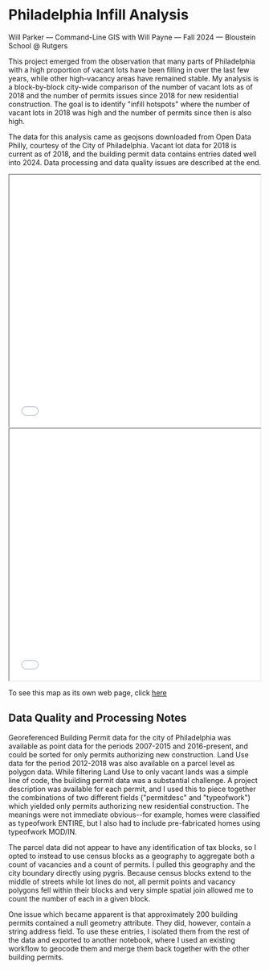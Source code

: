 # Philadelphia Infill Analysis

Will Parker — Command-Line GIS with Will Payne — Fall 2024 — Bloustein School @ Rutgers


This project emerged from the observation that many parts of Philadelphia with a high proportion of vacant lots have been filling in over the last few years, while other high-vacancy areas have remained stable. My analysis is a block-by-block city-wide comparison of the number of vacant lots as of 2018 and the number of permits issues since 2018 for new residential construction. The goal is to identify "infill hotspots" where the number of vacant lots in 2018 was high and the number of permits since then is also high.

The data for this analysis came as geojsons downloaded from Open Data Philly, courtesy of the City of Philadelphia. Vacant lot data for 2018 is current as of 2018, and the building permit data contains entries dated well into 2024. Data processing and data quality issues are described at the end.



<iframe src="citywide_bivariate_cloropleth.png" height="500" width="500"></iframe>

<iframe src="north_bivariate_cloropleth.png" height="500" width="500"></iframe>

To see this map as its own web page, click [here](phila_pools2024.html)



## Data Quality and Processing Notes

Georeferenced Building Permit data for the city of Philadelphia was available as point data for the periods 2007-2015 and 2016-present, and could be sorted for only permits authorizing new construction. Land Use data for the period 2012-2018 was also available on a parcel level as polygon data. While filtering Land Use to only vacant lands was a simple line of code, the building permit data was a substantial challenge. A project description was available for each permit, and I used this to piece together the combinations of two different fields ("permitdesc" and "typeofwork") which yielded only permits authorizing new residential construction. The meanings were not immediate obvious--for example, homes were classified as typeofwork ENTIRE, but I also had to include pre-fabricated homes using typeofwork MOD/IN.

The parcel data did not appear to have any identification of tax blocks, so I opted to instead to use census blocks as a geography to aggregate both a count of vacancies and a count of permits. I pulled this geography and the city boundary directly using pygris. Because census blocks extend to the middle of streets while lot lines do not, all permit points and vacancy polygons fell within their blocks and very simple spatial join allowed me to count the number of each in a given block.

One issue which became apparent is that approximately 200 building permits contained a null geometry attribute. They did, however, contain a string address field. To use these entries, I isolated them from the rest of the data and exported to another notebook, where I used an existing workflow to geocode them and merge them back together with the other building permits. 


